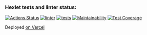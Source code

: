 ### Hexlet tests and linter status:
[![Actions Status](https://github.com/Kokorushka/frontend-project-lvl3/workflows/hexlet-check/badge.svg)](https://github.com/Kokorushka/frontend-project-lvl3/actions)
[![linter](https://github.com/Kokorushka/frontend-project-lvl3/actions/workflows/linter.yml/badge.svg)](https://github.com/Kokorushka/frontend-project-lvl3/actions/linter.yml)
[![tests](https://github.com/Kokorushka/frontend-project-lvl3/actions/workflows/tests.yml/badge.svg)](https://github.com/Kokorushka/frontend-project-lvl3/actions/tests.yml)
[![Maintainability](https://api.codeclimate.com/v1/badges/a5a9c8c8871bc2565000/maintainability)](https://codeclimate.com/github/Kokorushka/frontend-project-lvl3/maintainability)
[![Test Coverage](https://api.codeclimate.com/v1/badges/a5a9c8c8871bc2565000/test_coverage)](https://codeclimate.com/github/Kokorushka/frontend-project-lvl3/test_coverage)

Deployed [on Vercel](https://frontend-project-lvl3-inky.vercel.app/)
